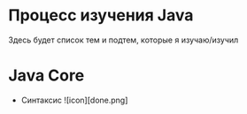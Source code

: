 # Процесс изучения Java
Здесь будет список тем и подтем, которые я изучаю/изучил

# Java Core

+ Синтаксис ![icon][done.png]

